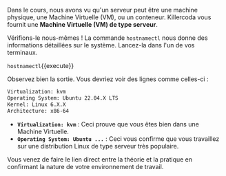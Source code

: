 Dans le cours, nous avons vu qu'un serveur peut être une machine physique, une Machine Virtuelle (VM), ou un conteneur. Killercoda vous fournit une **Machine Virtuelle (VM) de type serveur**.

Vérifions-le nous-mêmes ! La commande `hostnamectl` nous donne des informations détaillées sur le système. Lancez-la dans l'un de vos terminaux.

`hostnamectl`{{execute}}

Observez bien la sortie. Vous devriez voir des lignes comme celles-ci :

```bash
Virtualization: kvm
Operating System: Ubuntu 22.04.X LTS
Kernel: Linux 6.X.X
Architecture: x86-64
```
    
-   **`Virtualization: kvm`** : Ceci prouve que vous êtes bien dans une Machine Virtuelle.
-   **`Operating System: Ubuntu ...`** : Ceci vous confirme que vous travaillez sur une distribution Linux de type serveur très populaire.

Vous venez de faire le lien direct entre la théorie et la pratique en confirmant la nature de votre environnement de travail.

  